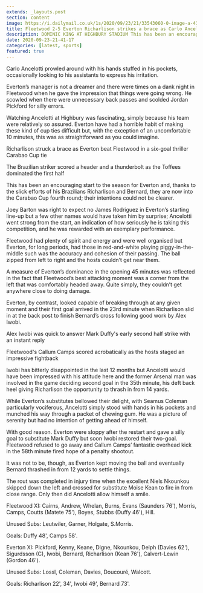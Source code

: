 ```yaml
---
extends: _layouts.post
section: content
image: https://i.dailymail.co.uk/1s/2020/09/23/21/33543060-0-image-a-43_1600892339840.jpg 
title: Fleetwood 2-5 Everton Richarlison strikes a brace as Carlo Ancelottis side run riot 
description: DOMINIC KING AT HIGHBURY STADIUM This has been an encouraging start to the season for Everton and, they are now into the Carabao Cup fourth round. 
date: 2020-09-23-21-41-17 
categories: [latest, sports] 
featured: true 
--- 
```

Carlo Ancelotti prowled around with his hands stuffed in his pockets, occasionally looking to his assistants to express his irritation.

Everton’s manager is not a dreamer and there were times on a dank night in Fleetwood when he gave the impression that things were going wrong. He scowled when there were unnecessary back passes and scolded Jordan Pickford for silly errors.

Watching Ancelotti at Highbury was fascinating, simply because his team were relatively so assured. Everton have had a horrible habit of making these kind of cup ties difficult but, with the exception of an uncomfortable 10 minutes, this was as straightforward as you could imagine.

Richarlison struck a brace as Everton beat Fleetwood in a six-goal thriller Carabao Cup tie

The Brazilian striker scored a header and a thunderbolt as the Toffees dominated the first half

This has been an encouraging start to the season for Everton and, thanks to the slick efforts of his Brazilians Richarlison and Bernard, they are now into the Carabao Cup fourth round; their intentions could not be clearer.

Joey Barton was right to expect no James Rodriguez in Everton’s starting line-up but a few other names would have taken him by surprise; Ancelotti went strong from the start, an indication of how seriously he is taking this competition, and he was rewarded with an exemplary performance.

Fleetwood had plenty of spirit and energy and were well organised but Everton, for long periods, had those in red-and-white playing piggy-in-the-middle such was the accuracy and cohesion of their passing. The ball zipped from left to right and the hosts couldn’t get near them.

A measure of Everton’s dominance in the opening 45 minutes was reflected in the fact that Fleetwood’s best attacking moment was a corner from the left that was comfortably headed away. Quite simply, they couldn’t get anywhere close to doing damage.

Everton, by contrast, looked capable of breaking through at any given moment and their first goal arrived in the 23rd minute when Richarlison slid in at the back post to finish Bernard’s cross following good work by Alex Iwobi.

Alex Iwobi was quick to answer Mark Duffy's early second half strike with an instant reply

Fleetwood's Callum Camps scored acrobatically as the hosts staged an impressive fightback

Iwobi has bitterly disappointed in the last 12 months but Ancelotti would have been impressed with his attitude here and the former Arsenal man was involved in the game deciding second goal in the 35th minute, his deft back heel giving Richarlison the opportunity to thrash in from 14 yards.

While Everton’s substitutes bellowed their delight, with Seamus Coleman particularly vociferous, Ancelotti simply stood with hands in his pockets and munched his way through a packet of chewing gum. He was a picture of serenity but had no intention of getting ahead of himself.

With good reason. Everton were sloppy after the restart and gave a silly goal to substitute Mark Duffy but soon Iwobi restored their two-goal. Fleetwood refused to go away and Callum Camps’ fantastic overhead kick in the 58th minute fired hope of a penalty shootout.

It was not to be, though, as Everton kept moving the ball and eventually Bernard thrashed in from 12 yards to settle things. 

The rout was completed in injury time when the excellent Niels Nkounkou skipped down the left and crossed for substitute Moise Kean to fire in from close range. Only then did Ancelotti allow himself a smile. 

Fleetwood XI: Cairns, Andrew, Whelan, Burns, Evans (Saunders 76'), Morris, Camps, Coutts (Matete 75'), Boyes, Stubbs (Duffy 46'), Hill.

Unused Subs: Leutwiler, Garner, Holgate, S.Morris.

Goals: Duffy 48', Camps 58'. 

Everton XI: Pickford, Kenny, Keane, Digne, Nkounkou, Delph (Davies 62'), Sigurdsson (C), Iwobi, Bernard, Richarlison (Kean 76'), Calvert-Lewin (Gordon 46').

Unused Subs: Lossl, Coleman, Davies, Doucouré, Walcott. 

Goals: Richarlison 22', 34', Iwobi 49', Bernard 73'.

